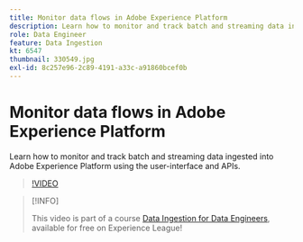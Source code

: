 ```yaml
---
title: Monitor data flows in Adobe Experience Platform
description: Learn how to monitor and track batch and streaming data ingested into Adobe Experience Platform using the user-interface and APIs
role: Data Engineer
feature: Data Ingestion
kt: 6547
thumbnail: 330549.jpg
exl-id: 8c257e96-2c89-4191-a33c-a91860bcef0b
---
```

# Monitor data flows in Adobe Experience Platform

Learn how to monitor and track batch and streaming data ingested into Adobe Experience Platform using the user-interface and APIs.

>[!VIDEO](https://video.tv.adobe.com/v/3409475?quality=12&learn=on)

>[!INFO]
>
> This video is part of a course [Data Ingestion for Data Engineers](https://experienceleague.adobe.com/?recommended=ExperiencePlatform-D-1-2020.1.dataingestion), available for free on Experience League!
